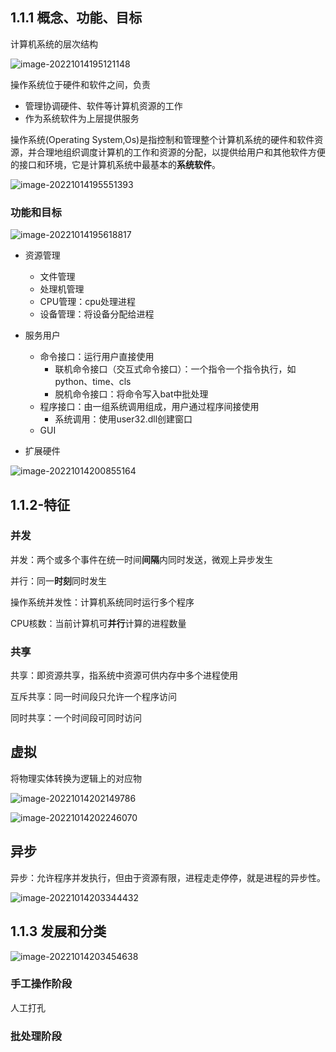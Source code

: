 ## 1.1.1 概念、功能、目标

计算机系统的层次结构

![image-20221014195121148](https://pic-1257412153.cos.ap-nanjing.myqcloud.com/images/2022/10/14/image-20221014195121148-43357f.png)

操作系统位于硬件和软件之间，负责

- 管理协调硬件、软件等计算机资源的工作
- 作为系统软件为上层提供服务

操作系统(Operating System,Os)是指控制和管理整个计算机系统的硬件和软件资源，并合理地组织调度计算机的工作和资源的分配，以提供给用户和其他软件方便的接口和环境，它是计算机系统中最基本的**系统软件**。

![image-20221014195551393](https://pic-1257412153.cos.ap-nanjing.myqcloud.com/images/2022/10/14/image-20221014195551393-811b1a.png)

### 功能和目标

![image-20221014195618817](https://pic-1257412153.cos.ap-nanjing.myqcloud.com/images/2022/10/14/image-20221014195618817-3200b6.png)

- 资源管理
  - 文件管理
  - 处理机管理
  - CPU管理：cpu处理进程
  - 设备管理：将设备分配给进程

- 服务用户
  - 命令接口：运行用户直接使用
    - 联机命令接口（交互式命令接口）：一个指令一个指令执行，如python、time、cls
    - 脱机命令接口：将命令写入bat中批处理
  - 程序接口：由一组系统调用组成，用户通过程序间接使用
    - 系统调用：使用user32.dll创建窗口
  - GUI
- 扩展硬件

![image-20221014200855164](https://pic-1257412153.cos.ap-nanjing.myqcloud.com/images/2022/10/14/image-20221014200855164-ce5003.png)



## 1.1.2-特征



### 并发

并发：两个或多个事件在统一时间**间隔**内同时发送，微观上异步发生

并行：同一**时刻**同时发生

操作系统并发性：计算机系统同时运行多个程序

CPU核数：当前计算机可**并行**计算的进程数量

### 共享

共享：即资源共享，指系统中资源可供内存中多个进程使用





互斥共享：同一时间段只允许一个程序访问

同时共享：一个时间段可同时访问





## 虚拟

将物理实体转换为逻辑上的对应物

![image-20221014202149786](https://pic-1257412153.cos.ap-nanjing.myqcloud.com/images/2022/10/14/image-20221014202149786-be104b.png)

![image-20221014202246070](https://pic-1257412153.cos.ap-nanjing.myqcloud.com/images/2022/10/14/image-20221014202246070-cfef66.png)







## 异步

异步：允许程序并发执行，但由于资源有限，进程走走停停，就是进程的异步性。



![image-20221014203344432](https://pic-1257412153.cos.ap-nanjing.myqcloud.com/images/2022/10/14/image-20221014203344432-fb5372.png)



## 1.1.3 发展和分类

![image-20221014203454638](https://pic-1257412153.cos.ap-nanjing.myqcloud.com/images/2022/10/14/image-20221014203454638-b7e852.png)



### 手工操作阶段

人工打孔



### 批处理阶段



